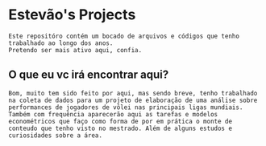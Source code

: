 # Estevão's Projects
    Este repositóro contém um bocado de arquivos e códigos que tenho trabalhado ao longo dos anos.
    Pretendo ser mais ativo aqui, confia.


## O que eu vc irá encontrar aqui?
    Bom, muito tem sido feito por aqui, mas sendo breve, tenho trabalhado na coleta de dados para um projeto de elaboração de uma análise sobre performances de jogadores de vôlei nas principais ligas mundiais. Também com frequência aparecerão aqui as tarefas e modelos econométricos que faço como forma de por em prática o monte de conteudo que tenho visto no mestrado. Além de alguns estudos e curiosidades sobre a área.
    
